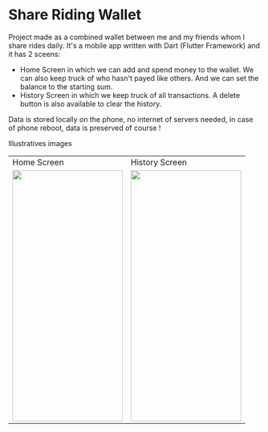 # Share Riding Wallet

Project made as a combined wallet between me and my friends whom I share rides daily.
It's a mobile app written with Dart (Flutter Framework) and it has 2 sceens:
- Home Screen in which we can add and spend money to the wallet. We can also keep truck of who hasn't payed like others. And we can set the balance to the starting sum.
- History Screen in which we keep truck of all transactions. A delete button is also available to clear the history.

Data is stored locally on the phone, no internet of servers needed, in case of phone reboot, data is preserved of course !

Illustratives images 

<table>
  <tr>
     <td>Home Screen</td>
     <td>History Screen</td>
  </tr>
  <tr>
    <td><img src="https://user-images.githubusercontent.com/55398565/202920084-cc9d56d4-9d25-42b4-a2e6-70c2b03d4fbf.jpg" width="220" height="500"></td>
    <td><img src="https://user-images.githubusercontent.com/55398565/202920087-4a43575e-e924-4ae5-8b86-042048068200.jpg" width="220" height="500"></td>
  </tr>
 </table>

